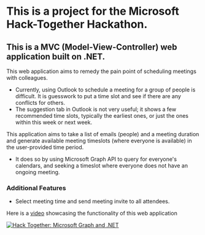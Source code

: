 # This is a project for the Microsoft Hack-Together Hackathon.

## This is a MVC (Model-View-Controller) web application built on .NET. 

This web application aims to remedy the pain point of scheduling meetings with colleagues. 
- Currently, using Outlook to schedule a meeting for a group of people is difficult. It is guesswork to put a time slot and see if there are any conflicts for others. 
- The suggestion tab in Outlook is not very useful; it shows a few recommended time slots, typically the earliest ones, or just the ones within this week or next week.

This application aims to take a list of emails (people) and a meeting duration and generate available meeting timeslots (where everyone is available) in the user-provided time period. 
- It does so by using Microsoft Graph API to query for everyone's calendars, and seeking a timeslot where everyone does not have an ongoing meeting.

### Additional Features
- Select meeting time and send meeting invite to all attendees.

Here is a [video](https://user-images.githubusercontent.com/59088254/225082689-9d6b4e95-69e4-4cbd-9944-b0c254b8d679.mp4) showcasing the functionality of this web application

[![Hack Together: Microsoft Graph and .NET](https://img.shields.io/badge/Microsoft%20-Hack--Together-orange?style=for-the-badge&logo=microsoft)](https://github.com/microsoft/hack-together)

